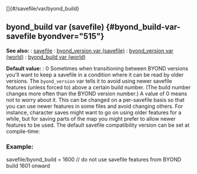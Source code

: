 []{#/savefile/var/byond_build}
  ## byond_build var (savefile) {#byond_build-var-savefile byondver="515"}
  **See also:**
  :   [savefile](ref/savefile)
  :   [byond_version var (savefile)](ref/savefile/var/byond_version)
  :   [byond_version var (world)](ref/world/var/byond_version)
  :   [byond_build var (world)](ref/world/var/byond_build)
  <!-- -->
  **Default value:**
  :   0
  Sometimes when transitioning between BYOND versions you\'ll want to keep
  a savefile in a condition where it can be read by older versions. The
  `byond_version` var tells it to avoid using newer savefile features
  (unless forced to) above a certain build number. (The build number
  changes more often than the BYOND version number.) A value of 0 means
  not to worry about it.
  This can be changed on a per-savefile basis so that you can use newer
  features in some files and avoid changing others. For instance,
  character saves might want to go on using older features for a while,
  but for saving parts of the map you might prefer to allow newer features
  to be used.
  The default savefile compatibility version can be set at compile-time:
  ### Example:
  savefile/byond_build = 1600 // do not use savefile features from BYOND
  build 1601 onward